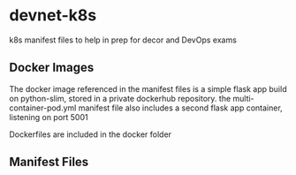# devnet-k8s
k8s manifest files to help in prep for decor and DevOps exams

## Docker Images
The docker image referenced in the manifest files is a simple flask app build on python-slim, stored in a private dockerhub repository.
the multi-container-pod.yml manifest file also includes a second flask app container, listening on port 5001

Dockerfiles are included in the docker folder

## Manifest Files

